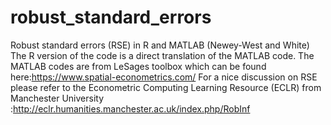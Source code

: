 # robust_standard_errors
Robust standard errors (RSE) in R and MATLAB (Newey-West and White)
The R version of the code is a direct translation of the MATLAB code. 
The MATLAB codes are from LeSages toolbox which can be found here:https://www.spatial-econometrics.com/
For a nice discussion on RSE please refer to the Econometric Computing Learning Resource (ECLR) from Manchester University :http://eclr.humanities.manchester.ac.uk/index.php/RobInf
